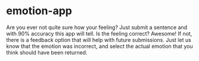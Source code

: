 # emotion-app
Are you ever not quite sure how your feeling?
Just submit a sentence and with 90% accuracy this app will tell.
Is the feeling correct? Awesome!
If not, there is a feedback option that will help with future submissions.
Just let us know that the emotion was incorrect,
and select the actual emotion that you think should have been returned.
